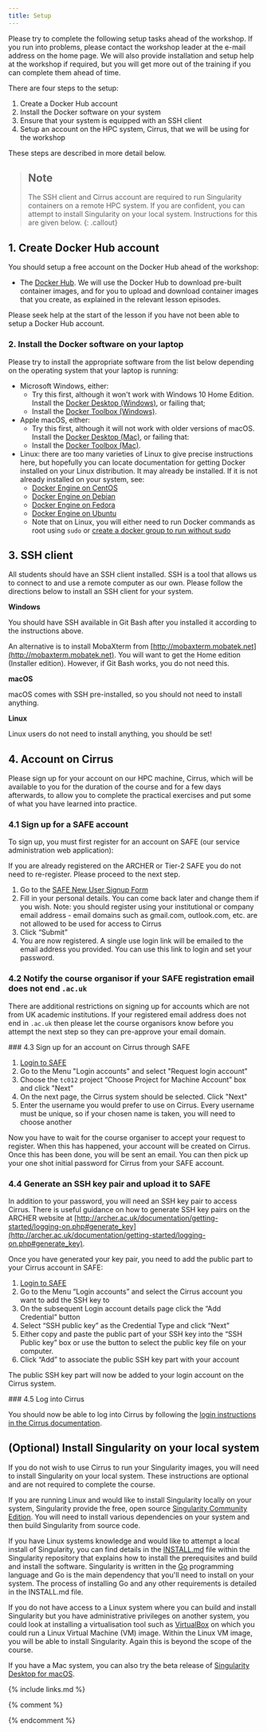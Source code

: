 ```yaml
---
title: Setup
---
```


Please try to complete the following setup tasks ahead of the workshop. If you run into problems, please contact the workshop leader at the e-mail address on the home page. We will also provide installation and setup help at the workshop if  required, but you will get more out of the training if you can complete them ahead of time.

There are four steps to the setup:

   1. Create a Docker Hub account
   2. Install the Docker software on your system
   3. Ensure that your system is equipped with an SSH client
   4. Setup an account on the HPC system, Cirrus, that we will be using for the workshop
   
These steps are described in more detail below.

> ## Note
> The SSH client and Cirrus account are required to run Singularity containers on a remote
> HPC system. If you are confident, you can attempt to install Singularity on your local
> system. Instructions for this are given below.
{: .callout}

## 1. Create Docker Hub account

You should setup a free account on the Docker Hub ahead of the workshop:

- The [Docker Hub](http://hub.docker.com). We will use the Docker Hub to download pre-built container images, and for you to upload and download container images that you create, as explained in the relevant lesson episodes.

Please seek help at the start of the lesson if you have not been able to setup a Docker Hub account.

### 2. Install the Docker software on your laptop

Please try to install the appropriate software from the list below depending on the operating system that your laptop is running:

- Microsoft Windows, either:
    - Try this first, although it won't work with Windows 10 Home Edition. Install the [Docker Desktop (Windows)](https://hub.docker.com/editions/community/docker-ce-desktop-windows), or failing that;
    - Install the [Docker Toolbox (Windows)](https://docs.docker.com/toolbox/toolbox_install_windows/).
- Apple macOS, either:
    - Try this first, although it will not work with older versions of macOS. Install the [Docker Desktop (Mac)](https://hub.docker.com/editions/community/docker-ce-desktop-mac), or failing that:
    - Install the [Docker Toolbox (Mac)](https://docs.docker.com/toolbox/toolbox_install_mac/).
- Linux: there are too many varieties of Linux to give precise instructions here, but hopefully you can locate documentation for getting Docker installed on your Linux distribution. It may already be installed. If it is not already installed on your system, see:
    - [Docker Engine on CentOS](https://docs.docker.com/install/linux/docker-ce/centos/)
    - [Docker Engine on Debian](https://docs.docker.com/install/linux/docker-ce/debian/)
    - [Docker Engine on Fedora](https://docs.docker.com/install/linux/docker-ce/fedora/)
    - [Docker Engine on Ubuntu](https://docs.docker.com/install/linux/docker-ce/ubuntu/)
    - Note that on Linux, you will either need to run Docker commands as root using `sudo` or [create a docker group to run without sudo](https://docs.docker.com/engine/install/linux-postinstall/#manage-docker-as-a-non-root-user)
    
## 3. SSH client

All students should have an SSH client installed.
SSH is a tool that allows us to connect to and use a remote computer as our own.
Please follow the directions below to install an SSH client for your system.

**Windows**

You should have SSH available in Git Bash after you installed it according to the instructions above.

An alternative is to install MobaXterm from [http://mobaxterm.mobatek.net](http://mobaxterm.mobatek.net). You will want to get the Home edition (Installer edition). However, if Git Bash works, you do not need this.

**macOS**

macOS comes with SSH pre-installed, so you should not need to install anything.

**Linux**

Linux users do not need to install anything, you should be set!

## 4. Account on Cirrus

Please sign up for your account on our HPC machine, Cirrus, which will be available to
you for the duration of the course and for a few days afterwards, to allow you to
complete the practical exercises and put some of what you have learned into practice.

### 4.1 Sign up for a SAFE account

To sign up, you must first register for an account on SAFE (our service administration
web application):

If you are already registered on the ARCHER or Tier-2 SAFE you do not need to re-register. Please proceed to the next step.

1. Go to the [SAFE New User Signup Form](https://safe.epcc.ed.ac.uk/signup.jsp)
2. Fill in your personal details. You can come back later and change them if you wish. Note: you should register using your institutional or company email address - email domains such as gmail.com, outlook.com, etc. are not allowed to be used for access to Cirrus
3. Click “Submit”
4. You are now registered. A single use login link will be emailed to the email address you provided. You can use this link to login and set your password.

### 4.2 Notify the course organisor if your SAFE registration email does not end `.ac.uk`

There are additional restrictions on signing up for accounts which are not from UK academic institutions. If your
registered email address does not end in `.ac.uk` then please let the course organisors know before you attempt
the next step so they can pre-approve your email domain.

### 4.3 Sign up for an account on Cirrus through SAFE

1. [Login to SAFE](https://safe.epcc.ed.ac.uk)
2. Go to the Menu "Login accounts" and select "Request login account"
3. Choose the `tc012` project “Choose Project for Machine Account” box and click "Next"
4. On the next page, the Cirrus system should be selected. Click "Next"
5. Enter the username you would prefer to use on Cirrus. Every username must be unique, so if your chosen name is taken, you will need to choose another

Now you have to wait for the course organiser to accept your request to register. When this has happened, your account will be created on Cirrus.
Once this has been done, you will be sent an email. You can then pick up your one shot initial password for Cirrus from your SAFE account.

### 4.4 Generate an SSH key pair and upload it to SAFE

In addition to your password, you will need an SSH key pair to access Cirrus. There is useful guidance on how
to generate SSH key pairs on the ARCHER website at [http://archer.ac.uk/documentation/getting-started/logging-on.php#generate_key](http://archer.ac.uk/documentation/getting-started/logging-on.php#generate_key).

Once you have generated your key pair, you need to add the public part to your Cirrus account in SAFE:

1. [Login to SAFE](https://safe.epcc.ed.ac.uk)
2. Go to the Menu “Login accounts” and select the Cirrus account you want to add the SSH key to
3. On the subsequent Login account details page click the “Add Credential” button
4. Select “SSH public key” as the Credential Type and click “Next”
5. Either copy and paste the public part of your SSH key into the “SSH Public key” box or use the button to select the public key file on your computer.
6. Click “Add” to associate the public SSH key part with your account

The public SSH key part will now be added to your login account on the Cirrus system.

### 4.5 Log into Cirrus

You should now be able to log into Cirrus by following the [login instructions in the Cirrus documentation](https://cirrus.readthedocs.io/en/master/user-guide/connecting.html#ssh-clients).

## (Optional) Install Singularity on your local system

If you do not wish to use Cirrus to run your Singularity images, you will need to install Singularity on
your local system. These instructions are optional and are not required to complete the course.

If you are running Linux and would like to install Singularity locally on your system, Singularity provide the free, open source [Singularity Community Edition](https://sylabs.io/singularity/). You will need to install various dependencies on your system and then build Singularity from source code.

If you have Linux systems knowledge and would like to attempt a local install of Singularity, you can find details in the [INSTALL.md](https://github.com/sylabs/singularity/blob/master/INSTALL.md) file within the Singularity repository that explains how to install the prerequisites and build and install the software. Singularity is written in the [Go](https://golang.org/) programming language and Go is the main dependency that you'll need to install on your system. The process of installing Go and any other requirements is detailed in the INSTALL.md file.

If you do not have access to a Linux system where you can build and install Singularity but you have administrative privileges on another system, you could look at installing a virtualisation tool such as [VirtualBox](https://www.virtualbox.org/) on which you could run a Linux Virtual Machine (VM) image. Within the Linux VM image, you will be able to install Singularity. Again this is beyond the scope of the course.

If you have a Mac system, you can also try the beta release of [Singularity Desktop for macOS](https://sylabs.io/singularity-desktop-macos/).

{% include links.md %}

{% comment %}
<!--  LocalWords:  myfile kbd links.md md endcomment
-->
{% endcomment %}
